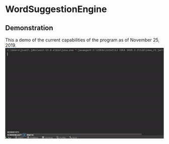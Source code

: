 # WordSuggestionEngine

## Demonstration
This a demo of the current capabilities of the program as of November 25, 2019. <br /> 
![](ezgif.com-gif-maker.gif) 
